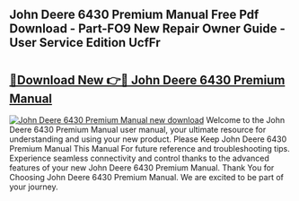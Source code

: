 ## John Deere 6430 Premium Manual Free Pdf Download - Part-FO9 New Repair Owner Guide - User Service Edition UcfFr

# <h2><a href="http://bc91945.oget.top/?id=John+Deere+6430+Premium+Manual">🔗Download New 👉🔴 John Deere 6430 Premium Manual</a></h2>

[![John Deere 6430 Premium Manual new download](https://i.imgur.com/5g1atiW.png)](http://bc91945.oget.top/?id=John+Deere+6430+Premium+Manual)
Welcome to the John Deere 6430 Premium Manual user manual, your ultimate resource for understanding and using your new product. Please Keep John Deere 6430 Premium Manual This Manual For future reference and troubleshooting tips. Experience seamless connectivity and control thanks to the advanced features of your new John Deere 6430 Premium Manual. Thank You for Choosing John Deere 6430 Premium Manual. We are excited to be part of your journey.
